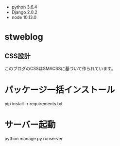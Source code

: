 * python 3.6.4
* Django 2.0.2
* node 10.13.0

# stweblog

## CSS設計
このブログのCSSはSMACSSに基づいて作られています。

# パッケージ一括インストール
pip install -r requirements.txt

# サーバー起動
python manage.py runserver
